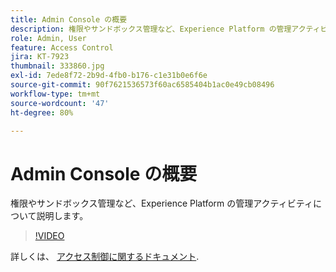 ```yaml
---
title: Admin Console の概要
description: 権限やサンドボックス管理など、Experience Platform の管理アクティビティについて説明します。
role: Admin, User
feature: Access Control
jira: KT-7923
thumbnail: 333860.jpg
exl-id: 7ede8f72-2b9d-4fb0-b176-c1e31b0e6f6e
source-git-commit: 90f7621536573f60ac6585404b1ac0e49cb08496
workflow-type: tm+mt
source-wordcount: '47'
ht-degree: 80%

---
```


# Admin Console の概要

権限やサンドボックス管理など、Experience Platform の管理アクティビティについて説明します。

>[!VIDEO](https://video.tv.adobe.com/v/333860?quality=12&learn=on)

詳しくは、 [アクセス制御に関するドキュメント](https://experienceleague.adobe.com/docs/experience-platform/access-control/home.html?lang=ja).